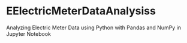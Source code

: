 # EElectricMeterDataAnalysiss
Analyzing Electric Meter Data using Python with Pandas and NumPy in Jupyter Notebook
